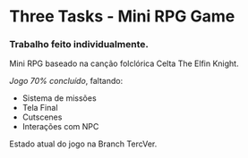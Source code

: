 # Three Tasks - Mini RPG Game
### Trabalho feito individualmente.

Mini RPG baseado na canção folclórica Celta The Elfin Knight.

*Jogo 70% concluído*, faltando:
* Sistema de missões
* Tela Final
* Cutscenes
* Interações com NPC

Estado atual do jogo na Branch TercVer.
